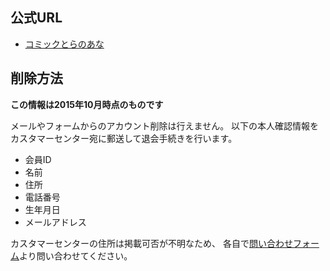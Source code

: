 ## 公式URL

- [コミックとらのあな](https://www.toranoana.jp/)

## 削除方法

**この情報は2015年10月時点のものです**

メールやフォームからのアカウント削除は行えません。
以下の本人確認情報をカスタマーセンター宛に郵送して退会手続きを行います。

- 会員ID
- 名前
- 住所
- 電話番号
- 生年月日
- メールアドレス

カスタマーセンターの住所は掲載可否が不明なため、
各自で[問い合わせフォーム](https://www.toranoana.jp/mail/netsuite.html)より問い合わせてください。

